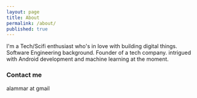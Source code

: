 ```yaml
---
layout: page
title: About
permalink: /about/
published: true
---
```


I'm a Tech/Scifi enthusiast who's in love with building digital things. Software Engineering background. Founder of a tech company. intrigued with Android development and machine learning at the moment.

### Contact me

alammar at gmail
